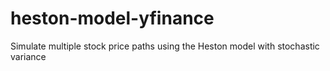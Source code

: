 # heston-model-yfinance
Simulate multiple stock price paths using the Heston model with stochastic variance
